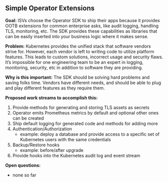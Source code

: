 ## Simple Operator Extensions

**Goal:** ISVs choose the Operator SDK to ship their apps because it provides OOTB extensions for common enterprise asks, like audit logging, handling TLS, monitoring, etc. The SDK provides these capabilities as libraries that can be easily inserted into your business logic where it makes sense.

**Problem:** Kubernetes provides the unified stack that software vendors strive for. However, each vendor is left to writing code to utilize platform features. This leads to custom solutions, incorrect usage and security flaws. It’s impossible for one engineering team to be an expert in logging, monitoring, security, etc in addition to software they are providing.

**Why is this important:** The SDK should be solving hard problems and saving folks time. Vendors have different needs, and should be able to plug and play different features as they require them.

**Proposed work streams to accomplish this:**

1. Provide methods for generating and storing TLS assets as secrets
2. Operator emits Prometheus metrics by default and optional other ones can be created
3. Ship default logging for generated code and methods for adding more
4. Authentication/Authorization
   - example: deploy a database and provide access to a specific set of Kubernetes users with the same credentials
5. Backup/Restore hooks
   - example: before/after upgrade
6. Provide hooks into the Kubernetes audit log and event stream

**Open questions:**

- none so far
